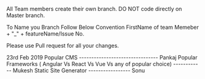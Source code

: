 All Team members create their own branch. DO NOT code directly on Master branch.

To Name you Branch Follow Below Convention
FirstName of team Memeber + "\_" + featureName/Issue No.

Please use Pull request for all your changes.

23rd Feb 2019
Popular CMS -------------------------------- Pankaj
Popular Frameworks ( Angular Vs React Vs Vue Vs any of popular choice) ------------ Mukesh
Static Site Generator ----------------- Sonu
